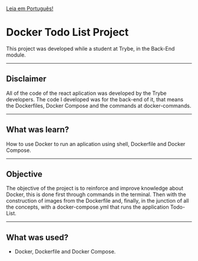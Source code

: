 
[Leia em Português!](./README.md)

# Docker Todo List Project
This project was developed while a student at Trybe, in the Back-End module.

---
## Disclaimer
All of the code of the react aplication was developed by the Trybe developers.
The code I developed was for the back-end of it, that means the Dockerfiles, Docker Compose and the commands at docker-commands. 

---
## What was learn?
How to use Docker to run an aplication using shell, Dockerfile and Docker Compose.

---
## Objective
The objective of the project is to reinforce and improve knowledge about Docker, this is done first through commands in the terminal. Then with the construction of images from the Dockerfile and, finally, in the junction of all the concepts, with a docker-compose.yml that runs the application Todo-List.

---
## What was used?
- Docker, Dockerfile and Docker Compose.
